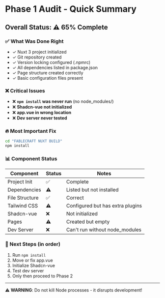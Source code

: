 # Phase 1 Audit - Quick Summary

## Overall Status: ⚠️ **65% Complete**

### ✅ What Was Done Right
- ✓ Nuxt 3 project initialized
- ✓ Git repository created
- ✓ Version locking configured (.npmrc)
- ✓ All dependencies listed in package.json
- ✓ Page structure created correctly
- ✓ Basic configuration files present

### ❌ Critical Issues
- ❌ **`npm install` was never run** (no node_modules/)
- ❌ **Shadcn-vue not initialized**
- ❌ **app.vue in wrong location**
- ❌ **Dev server never tested**

### 🔥 Most Important Fix
```bash
cd "FABLECRAFT NUXT BUILD"
npm install
```

### 📊 Component Status
| Component | Status | Notes |
|-----------|--------|-------|
| Project Init | ✅ | Complete |
| Dependencies | ⚠️ | Listed but not installed |
| File Structure | ✅ | Correct |
| Tailwind CSS | ⚠️ | Configured but has extra plugins |
| Shadcn-vue | ❌ | Not initialized |
| Pages | ⚠️ | Created but empty |
| Dev Server | ❌ | Can't run without node_modules |

### 🚀 Next Steps (in order)
1. Run `npm install`
2. Move or fix app.vue
3. Initialize Shadcn-vue
4. Test dev server
5. Only then proceed to Phase 2

---
⚠️ **WARNING**: Do not kill Node processes - it disrupts development!